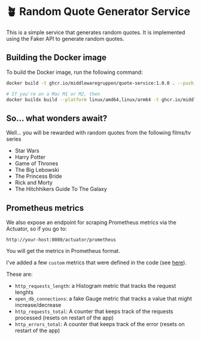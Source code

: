 # 🪴 Random Quote Generator Service

This is a simple service that generates random quotes. It is implemented using
the Faker API to generate random quotes.

## Building the Docker image

To build the Docker image, run the following command:

```bash
docker build -t ghcr.io/middlewaregruppen/quote-service:1.0.0 . --push

# If you're on a Mac M1 or M2, then
docker buildx build --platform linux/amd64,linux/arm64 -t ghcr.io/middlewaregruppen/quote-service:1.0.0 --push .
```

## So... what wonders await?

Well... you will be rewarded with random quotes from the following films/tv series

- Star Wars
- Harry Potter
- Game of Thrones
- The Big Lebowski
- The Princess Bride
- Rick and Morty
- The Hitchhikers Guide To The Galaxy

## Prometheus metrics

We also expose an endpoint for scraping Prometheus metrics via the Actuator, so
if you go to:

`http://your-host:8080/actuator/prometheus`

You will get the metrics in Prometheus format.

I've added a few `custom` metrics that were defined in the code
(see [here](./src/main/java/com/example/quoteservice/QuoteController.java)).

These are:

- `http_requests_length`: a Histogram metric that tracks the request lenghts
- `open_db_connections`: a fake Gauge metric that tracks a value that might increase/decrease
- `http_requests_total`: A counter that keeps track of the requests processed (resets on restart of the app)
- `http_errors_total`: A counter that keeps track of the error (resets on restart of the app)
